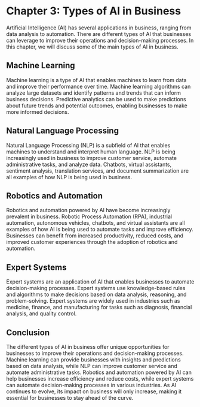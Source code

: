 Chapter 3: Types of AI in Business
==================================

Artificial Intelligence (AI) has several applications in business, ranging from data analysis to automation. There are different types of AI that businesses can leverage to improve their operations and decision-making processes. In this chapter, we will discuss some of the main types of AI in business.

Machine Learning
----------------

Machine learning is a type of AI that enables machines to learn from data and improve their performance over time. Machine learning algorithms can analyze large datasets and identify patterns and trends that can inform business decisions. Predictive analytics can be used to make predictions about future trends and potential outcomes, enabling businesses to make more informed decisions.

Natural Language Processing
---------------------------

Natural Language Processing (NLP) is a subfield of AI that enables machines to understand and interpret human language. NLP is being increasingly used in business to improve customer service, automate administrative tasks, and analyze data. Chatbots, virtual assistants, sentiment analysis, translation services, and document summarization are all examples of how NLP is being used in business.

Robotics and Automation
-----------------------

Robotics and automation powered by AI have become increasingly prevalent in business. Robotic Process Automation (RPA), industrial automation, autonomous vehicles, chatbots, and virtual assistants are all examples of how AI is being used to automate tasks and improve efficiency. Businesses can benefit from increased productivity, reduced costs, and improved customer experiences through the adoption of robotics and automation.

Expert Systems
--------------

Expert systems are an application of AI that enables businesses to automate decision-making processes. Expert systems use knowledge-based rules and algorithms to make decisions based on data analysis, reasoning, and problem-solving. Expert systems are widely used in industries such as medicine, finance, and manufacturing for tasks such as diagnosis, financial analysis, and quality control.

Conclusion
----------

The different types of AI in business offer unique opportunities for businesses to improve their operations and decision-making processes. Machine learning can provide businesses with insights and predictions based on data analysis, while NLP can improve customer service and automate administrative tasks. Robotics and automation powered by AI can help businesses increase efficiency and reduce costs, while expert systems can automate decision-making processes in various industries. As AI continues to evolve, its impact on business will only increase, making it essential for businesses to stay ahead of the curve.
